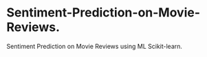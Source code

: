 # Sentiment-Prediction-on-Movie-Reviews.
Sentiment Prediction on Movie Reviews using ML Scikit-learn.
